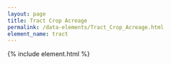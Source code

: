```yaml
---
layout: page
title: Tract Crop Acreage
permalink: /data-elements/Tract_Crop_Acreage.html
element_name: tract
---
```

{% include element.html %}